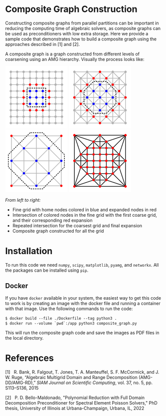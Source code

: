 # Composite Graph Construction

Constructing composite graphs from parallel partitions can be important in reducing the computing time of algebraic solvers, as composite graphs can be used as preconditioners with low extra storage. Here we provide a sample code that demonstrates how to build a composite graph using the approaches described in [1] and [2].

A composite graph is a graph constructed from different levels of coarsening using an AMG hierarchy. Visually the process looks like:

<img src="Figures/layer_0.svg" width=200> <img src="Figures/layer_1.svg" width=200> <img src="Figures/layer_2.svg" width=200> <img src="Figures/composite_graph.svg" width=200>

*From left to right:* 

- Fine grid with home nodes colored in blue and expanded nodes in red
- Intersection of colored nodes in the fine grid with the first coarse grid, and their corresponding red expansion
- Repeated intersection for the coarsest grid and final expansion
- Composite graph constructed for all the grid

# Installation

To run this code we need `numpy`, `scipy`, `matplotlib`, `pyamg`, and `networkx`. All the packages can be installed using `pip`.

## Docker

If you have `docker` available in your system, the easiest way to get this code to work is by creating an image with the docker file and running a container with that image. Use the following commands to run the code:

```
$ docker build --file ./Dockerfile --tag python3 .
$ docker run --volume `pwd`:/app python3 composite_graph.py
```

This will run the composite graph code and save the images as PDF files in the local directory.

# References

[1] &nbsp; R. Bank, R. Falgout, T. Jones, T. A. Manteuffel, S. F. McCormick, and J. W. Ruge, “Algebraic Multigrid Domain and Range Decomposition (AMG-DD/AMG-RD),” *SIAM Journal on Scientific Computing*, vol. 37, no. 5, pp. S113–S136, 2015

[2] &nbsp; P. D. Bello-Maldonado, "Polynomial Reduction with Full Domain Decomposition Preconditioner for Spectral Element Poisson Solvers," PhD thesis, University of Illinois at Urbana-Champaign, Urbana, IL, 2022
